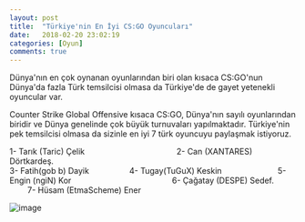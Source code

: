 ```yaml
---
layout: post
title:  "Türkiye'nin En İyi CS:GO Oyuncuları"
date:   2018-02-20 23:02:19
categories: [Oyun]
comments: true
---
```

Dünya'nın en çok oynanan oyunlarından biri olan kısaca CS:GO'nun Dünya'da fazla Türk temsilcisi olmasa da Türkiye'de de gayet yetenekli oyuncular var.

Counter Strike Global Offensive kısaca CS:GO, Dünya'nın sayılı oyunlarından biridir ve Dünya genelinde çok büyük turnuvaları yapılmaktadır. Türkiye'nin pek temsilcisi olmasa da sizinle en iyi 7 türk oyuncuyu paylaşmak istiyoruz.



1- Tarık (Taric) Çelik                                          
2- Can (XANTARES) Dörtkardeş.                    
3- Fatih(gob b) Dayik                   
4- Tugay(TuGuX) Keskin                           
5- Engin (ngiN) Kor                                                    
6- Çağatay (DESPE) Sedef.                   
7- Hüsam (EtmaScheme) Ener                                  
               

![image](https://www.m-powers.net/wp-content/uploads/2016/12/cs-go-817x320.png)
